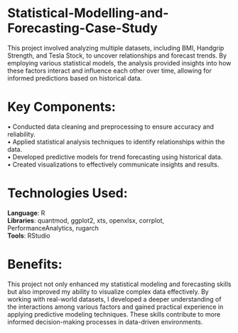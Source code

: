 # Statistical-Modelling-and-Forecasting-Case-Study
This project involved analyzing multiple datasets, including BMI, Handgrip Strength, and Tesla Stock, to uncover relationships and forecast trends. By employing various statistical models, the analysis provided insights into how these factors interact and influence each other over time, allowing for informed predictions based on historical data.

# Key Components:
• Conducted data cleaning and preprocessing to ensure accuracy and reliability.  
• Applied statistical analysis techniques to identify relationships within the data.  
• Developed predictive models for trend forecasting using historical data.  
• Created visualizations to effectively communicate insights and results.  

# Technologies Used:
**Language**: R  
**Libraries**: quantmod, ggplot2, xts, openxlsx, corrplot, PerformanceAnalytics, rugarch   
**Tools**: RStudio  

# Benefits:
This project not only enhanced my statistical modeling and forecasting skills but also improved my ability to visualize complex data effectively. By working with real-world datasets, I developed a deeper understanding of the interactions among various factors and gained practical experience in applying predictive modeling techniques. These skills contribute to more informed decision-making processes in data-driven environments.
